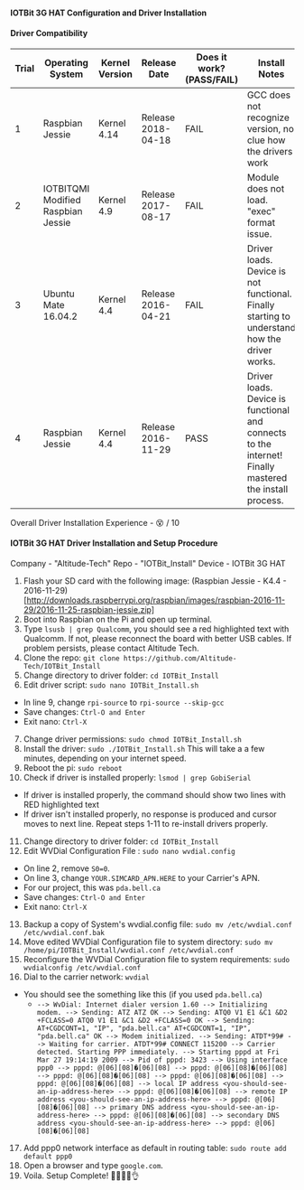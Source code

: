 #### IOTBit 3G HAT Configuration and Driver Installation

#### Driver Compatibility
Trial | Operating System | Kernel Version | Release Date | Does it work? (PASS/FAIL) | Install Notes
------|------------------|----------------|--------------|---------------------------|--------------
1 | Raspbian Jessie | Kernel 4.14 | Release 2018-04-18 | FAIL | GCC does not recognize version, no clue how the drivers work
2 | IOTBITQMI Modified Raspbian Jessie | Kernel 4.9 | Release 2017-08-17 | FAIL | Module does not load. "exec" format issue.
3 | Ubuntu Mate 16.04.2 | Kernel 4.4 | Release 2016-04-21 | FAIL | Driver loads. Device is not functional. Finally starting to understand how the driver works.
4 | Raspbian Jessie | Kernel 4.4 | Release 2016-11-29 | PASS | Driver loads. Device is functional and connects to the internet! Finally mastered the install process.

Overall Driver Installation Experience - :dizzy_face: / 10 

#### IOTBit 3G HAT Driver Installation and Setup Procedure
Company - "Altitude-Tech"
Repo - "IOTBit_Install"
Device - IOTBit 3G HAT

1. Flash your SD card with the following image: (Raspbian Jessie - K4.4 - 2016-11-29)[http://downloads.raspberrypi.org/raspbian/images/raspbian-2016-11-29/2016-11-25-raspbian-jessie.zip]
2. Boot into Raspbian on the Pi and open up terminal.
3. Type `lsusb | grep Qualcomm`, you should see a red highlighted text with Qualcomm. If not, please reconnect the board with better USB cables. If problem persists, please contact Altitude Tech.
4. Clone the repo: `git clone https://github.com/Altitude-Tech/IOTBit_Install`
5. Change directory to driver folder: `cd IOTBit_Install`
6. Edit driver script: `sudo nano IOTBit_Install.sh`
  - In line 9, change `rpi-source` to `rpi-source --skip-gcc`
  - Save changes: `Ctrl-O and Enter`
  - Exit nano: `Ctrl-X`
7. Change driver permissions: `sudo chmod IOTBit_Install.sh`
8. Install the driver: `sudo ./IOTBit_Install.sh` This will take a a few minutes, depending on your internet speed.
9. Reboot the pi: `sudo reboot`
10. Check if driver is installed properly: `lsmod | grep GobiSerial`
  - If driver is installed properly, the command should show two lines with RED highlighted text
  - If driver isn't installed properly, no response is produced and cursor moves to next line. Repeat steps 1-11 to re-install drivers properly.
11. Change directory to driver folder: `cd IOTBit_Install`
12. Edit WVDial Configuration File : `sudo nano wvdial.config`
  - On line 2, remove `S0=0`.
  - On line 3, change `YOUR.SIMCARD_APN.HERE` to your Carrier's APN. 
  - For our project, this was `pda.bell.ca`
  - Save changes: `Ctrl-O and Enter`
  - Exit nano: `Ctrl-X`
13. Backup a copy of System's wvdial.config file: `sudo mv /etc/wvdial.conf /etc/wvdial.conf.bak`
14. Move edited WVDial Configuration file to system directory: `sudo mv /home/pi/IOTBit_Install/wvdial.conf /etc/wvdial.conf`
15. Reconfigure the WVDial Configuration file to system requirements: `sudo wvdialconfig /etc/wvdial.conf`
16. Dial to the carrier network: `wvdial`
  - You should see the something like this (if you used `pda.bell.ca`)
      - `--> WvDial: Internet dialer version 1.60
--> Initializing modem.
--> Sending: ATZ
ATZ
OK
--> Sending: ATQ0 V1 E1 &C1 &D2 +FCLASS=0
ATQ0 V1 E1 &C1 &D2 +FCLASS=0
OK
--> Sending: AT+CGDCONT=1, "IP", "pda.bell.ca"
AT+CGDCONT=1, "IP", "pda.bell.ca"
OK
--> Modem initialized.
--> Sending: ATDT*99#
--> Waiting for carrier.
ATDT*99#
CONNECT 115200
--> Carrier detected. Starting PPP immediately.
--> Starting pppd at Fri Mar 27 19:14:19 2009
--> Pid of pppd: 3423
--> Using interface ppp0
--> pppd: @[06][08]�[06][08]
--> pppd: @[06][08]�[06][08]
--> pppd: @[06][08]�[06][08]
--> pppd: @[06][08]�[06][08]
--> pppd: @[06][08]�[06][08]
--> local IP address <you-should-see-an-ip-address-here>
--> pppd: @[06][08]�[06][08]
--> remote IP address <you-should-see-an-ip-address-here>
--> pppd: @[06][08]�[06][08]
--> primary DNS address <you-should-see-an-ip-address-here>
--> pppd: @[06][08]�[06][08]
--> secondary DNS address <you-should-see-an-ip-address-here>
--> pppd: @[06][08]�[06][08]`
17. Add ppp0 network interface as default in routing table: `sudo route add default ppp0`
18. Open a browser and type `google.com`. 
19. Voila. Setup Complete! :clap::clap::clap::clap::ok_hand:
